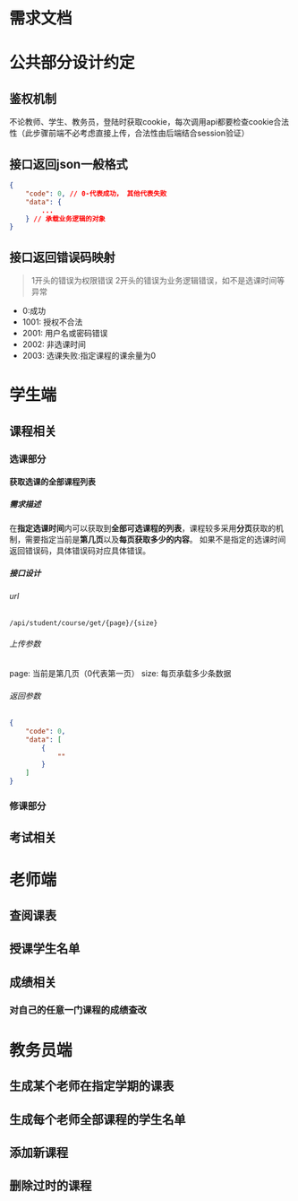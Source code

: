# 需求文档

# 公共部分设计约定

## 鉴权机制

不论教师、学生、教务员，登陆时获取cookie，每次调用api都要检查cookie合法性（此步骤前端不必考虑直接上传，合法性由后端结合session验证）

## 接口返回json一般格式

```json
{
    "code": 0, // 0-代表成功， 其他代表失败
    "data": {
        ...
    } // 承载业务逻辑的对象
}
```

## 接口返回错误码映射

> 1开头的错误为权限错误
> 2开头的错误为业务逻辑错误，如不是选课时间等异常

+ 0:成功
+ 1001: 授权不合法
+ 2001: 用户名或密码错误
+ 2002: 非选课时间
+ 2003: 选课失败:指定课程的课余量为0

# 学生端

## 课程相关

### 选课部分

#### 获取选课的全部课程列表

##### 需求描述

在**指定选课时间**内可以获取到**全部可选课程的列表**，课程较多采用**分页**获取的机制，需要指定当前是**第几页**以及**每页获取多少的内容**。
如果不是指定的选课时间返回错误码，具体错误码对应具体错误。

##### 接口设计

###### url

```url
/api/student/course/get/{page}/{size}
```

###### 上传参数

page: 当前是第几页（0代表第一页）
size: 每页承载多少条数据

###### 返回参数

```json
{
    "code": 0,
    "data": [
        {
            ""
        }
    ]
}
```

### 修课部分



## 考试相关

# 老师端

## 查阅课表

## 授课学生名单

## 成绩相关

### 对自己的任意一门课程的成绩查改

# 教务员端

## 生成某个老师在指定学期的课表

## 生成每个老师全部课程的学生名单

## 添加新课程
 
## 删除过时的课程
